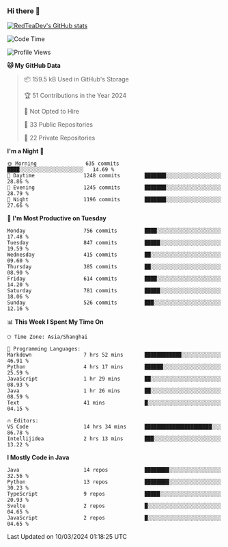 ### Hi there 👋

<!--
**RedTeaDev/RedTeaDev** is a ✨ _special_ ✨ repository because its `README.md` (this file) appears on your GitHub profile.

Here are some ideas to get you started:

- 🔭 I’m currently working on ...
- 🌱 I’m currently learning ...
- 👯 I’m looking to collaborate on ...
- 🤔 I’m looking for help with ...
- 💬 Ask me about ...
- 📫 How to reach me: ...
- 😄 Pronouns: ...
- ⚡ Fun fact: ...
-->

<!--
[![wakatime](https://wakatime.com/badge/user/6b101ed0-04c0-4490-9283-eb61f2efff96.svg)](https://wakatime.com/@6b101ed0-04c0-4490-9283-eb61f2efff96)
!-->

[![RedTeaDev's GitHub stats](https://github-readme-stats.vercel.app/api?username=RedTeaDev)](https://github.com/anuraghazra/github-readme-stats)
<!--
[![willianrod's wakatime stats](https://github-readme-stats.vercel.app/api/wakatime?username=RedTeaDev)](https://github.com/anuraghazra/github-readme-stats)
!-->
<!--START_SECTION:waka-->
![Code Time](http://img.shields.io/badge/Code%20Time-2%2C093%20hrs%2015%20mins-blue)

![Profile Views](http://img.shields.io/badge/Profile%20Views-1-blue)

**🐱 My GitHub Data** 

> 📦 159.5 kB Used in GitHub's Storage 
 > 
> 🏆 51 Contributions in the Year 2024
 > 
> 🚫 Not Opted to Hire
 > 
> 📜 33 Public Repositories 
 > 
> 🔑 22 Private Repositories 
 > 
**I'm a Night 🦉** 

```text
🌞 Morning                635 commits         ████░░░░░░░░░░░░░░░░░░░░░   14.69 % 
🌆 Daytime                1248 commits        ███████░░░░░░░░░░░░░░░░░░   28.86 % 
🌃 Evening                1245 commits        ███████░░░░░░░░░░░░░░░░░░   28.79 % 
🌙 Night                  1196 commits        ███████░░░░░░░░░░░░░░░░░░   27.66 % 
```
📅 **I'm Most Productive on Tuesday** 

```text
Monday                   756 commits         ████░░░░░░░░░░░░░░░░░░░░░   17.48 % 
Tuesday                  847 commits         █████░░░░░░░░░░░░░░░░░░░░   19.59 % 
Wednesday                415 commits         ██░░░░░░░░░░░░░░░░░░░░░░░   09.60 % 
Thursday                 385 commits         ██░░░░░░░░░░░░░░░░░░░░░░░   08.90 % 
Friday                   614 commits         ████░░░░░░░░░░░░░░░░░░░░░   14.20 % 
Saturday                 781 commits         █████░░░░░░░░░░░░░░░░░░░░   18.06 % 
Sunday                   526 commits         ███░░░░░░░░░░░░░░░░░░░░░░   12.16 % 
```


📊 **This Week I Spent My Time On** 

```text
🕑︎ Time Zone: Asia/Shanghai

💬 Programming Languages: 
Markdown                 7 hrs 52 mins       ████████████░░░░░░░░░░░░░   46.91 % 
Python                   4 hrs 17 mins       ██████░░░░░░░░░░░░░░░░░░░   25.59 % 
JavaScript               1 hr 29 mins        ██░░░░░░░░░░░░░░░░░░░░░░░   08.93 % 
Java                     1 hr 26 mins        ██░░░░░░░░░░░░░░░░░░░░░░░   08.59 % 
Text                     41 mins             █░░░░░░░░░░░░░░░░░░░░░░░░   04.15 % 

🔥 Editors: 
VS Code                  14 hrs 34 mins      ██████████████████████░░░   86.78 % 
Intellijidea             2 hrs 13 mins       ███░░░░░░░░░░░░░░░░░░░░░░   13.22 % 
```

**I Mostly Code in Java** 

```text
Java                     14 repos            ████████░░░░░░░░░░░░░░░░░   32.56 % 
Python                   13 repos            ████████░░░░░░░░░░░░░░░░░   30.23 % 
TypeScript               9 repos             █████░░░░░░░░░░░░░░░░░░░░   20.93 % 
Svelte                   2 repos             █░░░░░░░░░░░░░░░░░░░░░░░░   04.65 % 
JavaScript               2 repos             █░░░░░░░░░░░░░░░░░░░░░░░░   04.65 % 
```




 Last Updated on 10/03/2024 01:18:25 UTC
<!--END_SECTION:waka-->


